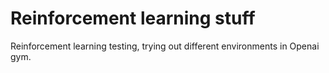 # Reinforcement learning stuff
Reinforcement learning testing, trying out different environments in Openai gym.
